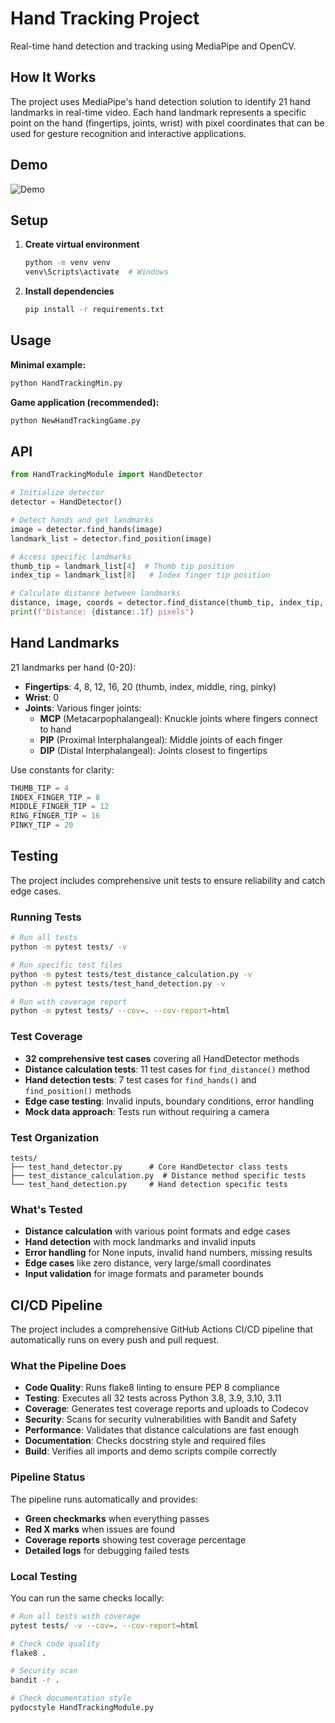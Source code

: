 # Hand Tracking Project

Real-time hand detection and tracking using MediaPipe and OpenCV.

## How It Works

The project uses MediaPipe's hand detection solution to identify 21 hand landmarks in real-time video. Each hand landmark represents a specific point on the hand (fingertips, joints, wrist) with pixel coordinates that can be used for gesture recognition and interactive applications.

## Demo

![Demo](assets/demo.gif)

## Setup

1. **Create virtual environment**
   ```bash
   python -m venv venv
   venv\Scripts\activate  # Windows
   ```

2. **Install dependencies**
   ```bash
   pip install -r requirements.txt
   ```

## Usage

**Minimal example:**
```bash
python HandTrackingMin.py
```

**Game application (recommended):**
```bash
python NewHandTrackingGame.py
```

## API

```python
from HandTrackingModule import HandDetector

# Initialize detector
detector = HandDetector()

# Detect hands and get landmarks
image = detector.find_hands(image)
landmark_list = detector.find_position(image)

# Access specific landmarks
thumb_tip = landmark_list[4]  # Thumb tip position
index_tip = landmark_list[8]   # Index finger tip position

# Calculate distance between landmarks
distance, image, coords = detector.find_distance(thumb_tip, index_tip, image, draw=True)
print(f"Distance: {distance:.1f} pixels")
```

## Hand Landmarks

21 landmarks per hand (0-20):
- **Fingertips**: 4, 8, 12, 16, 20 (thumb, index, middle, ring, pinky)
- **Wrist**: 0
- **Joints**: Various finger joints:
  - **MCP** (Metacarpophalangeal): Knuckle joints where fingers connect to hand
  - **PIP** (Proximal Interphalangeal): Middle joints of each finger
  - **DIP** (Distal Interphalangeal): Joints closest to fingertips

Use constants for clarity:
```python
THUMB_TIP = 4
INDEX_FINGER_TIP = 8
MIDDLE_FINGER_TIP = 12
RING_FINGER_TIP = 16
PINKY_TIP = 20
```

## Testing

The project includes comprehensive unit tests to ensure reliability and catch edge cases.

### Running Tests

```bash
# Run all tests
python -m pytest tests/ -v

# Run specific test files
python -m pytest tests/test_distance_calculation.py -v
python -m pytest tests/test_hand_detection.py -v

# Run with coverage report
python -m pytest tests/ --cov=. --cov-report=html
```

### Test Coverage

- **32 comprehensive test cases** covering all HandDetector methods
- **Distance calculation tests**: 11 test cases for `find_distance()` method
- **Hand detection tests**: 7 test cases for `find_hands()` and `find_position()` methods  
- **Edge case testing**: Invalid inputs, boundary conditions, error handling
- **Mock data approach**: Tests run without requiring a camera

### Test Organization

```
tests/
├── test_hand_detector.py      # Core HandDetector class tests
├── test_distance_calculation.py  # Distance method specific tests
└── test_hand_detection.py     # Hand detection specific tests
```

### What's Tested

- **Distance calculation** with various point formats and edge cases
- **Hand detection** with mock landmarks and invalid inputs
- **Error handling** for None inputs, invalid hand numbers, missing results
- **Edge cases** like zero distance, very large/small coordinates
- **Input validation** for image formats and parameter bounds

## CI/CD Pipeline

The project includes a comprehensive GitHub Actions CI/CD pipeline that automatically runs on every push and pull request.

### What the Pipeline Does

- **Code Quality**: Runs flake8 linting to ensure PEP 8 compliance
- **Testing**: Executes all 32 tests across Python 3.8, 3.9, 3.10, 3.11
- **Coverage**: Generates test coverage reports and uploads to Codecov
- **Security**: Scans for security vulnerabilities with Bandit and Safety
- **Performance**: Validates that distance calculations are fast enough
- **Documentation**: Checks docstring style and required files
- **Build**: Verifies all imports and demo scripts compile correctly

### Pipeline Status

The pipeline runs automatically and provides:
- **Green checkmarks** when everything passes
- **Red X marks** when issues are found
- **Coverage reports** showing test coverage percentage
- **Detailed logs** for debugging failed tests

### Local Testing

You can run the same checks locally:

```bash
# Run all tests with coverage
pytest tests/ -v --cov=. --cov-report=html

# Check code quality
flake8 .

# Security scan
bandit -r .

# Check documentation style
pydocstyle HandTrackingModule.py
```
